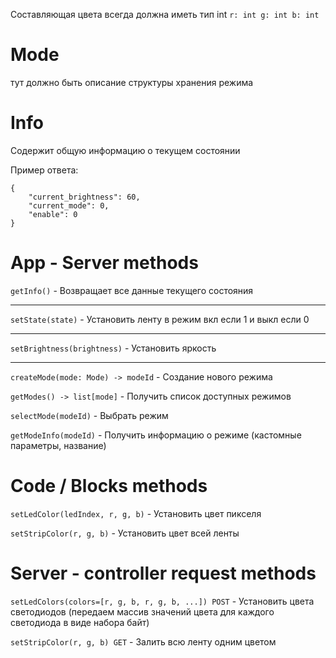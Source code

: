 Составляющая цвета всегда должна иметь тип int
`r: int g: int b: int`

# Mode
тут должно быть описание структуры хранения режима

# Info
Содержит общую информацию о текущем состоянии

Пример ответа:
```
{
    "current_brightness": 60,
    "current_mode": 0,
    "enable": 0
}
```

# App - Server methods

`getInfo()` - Возвращает все данные текущего состояния

---

`setState(state)` - Установить ленту в режим вкл если 1 и выкл если 0

---

`setBrightness(brightness)` - Установить яркость

---

`createMode(mode: Mode) -> modeId` - Создание нового режима

`getModes() -> list[mode]` - Получить список доступных режимов 

`selectMode(modeId)` - Выбрать режим

`getModeInfo(modeId)` - Получить информацию о режиме (кастомные параметры, название)

# Code / Blocks methods

`setLedColor(ledIndex, r, g, b)` - Установить цвет пикселя

`setStripColor(r, g, b)` - Установить цвет всей ленты

# Server - controller request methods

`setLedColors(colors=[r, g, b, r, g, b, ...]) POST` - Установить цвета светодиодов (передаем массив значений цвета для каждого светодиода в виде набора байт) 

`setStripColor(r, g, b) GET` - Залить всю ленту одним цветом

